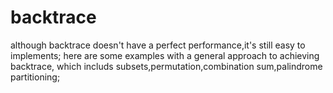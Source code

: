 # backtrace
although backtrace doesn't have a perfect performance,it's still easy to implements;
here are some examples with a general approach to achieving backtrace,
which includs subsets,permutation,combination sum,palindrome partitioning; 